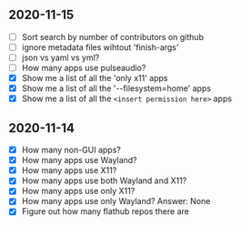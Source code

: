 ## 2020-11-15

- [ ] Sort search by number of contributors on github
- [ ] ignore metadata files wihtout 'finish-args'
- [ ] json vs yaml vs yml?
- [ ] How many apps use pulseaudio?
- [x] Show me a list of all the 'only x11' apps
- [x] Show me a list of all the '--filesystem=home' apps
- [x] Show me a list of all the `<insert permission here>` apps

## 2020-11-14

- [x] How many non-GUI apps?
- [x] How many apps use Wayland?
- [x] How many apps use X11?
- [x] How many apps use both Wayland and X11?
- [x] How many apps use only X11?
- [x] How many apps use only Wayland? Answer: None
- [x] Figure out how many flathub repos there are
